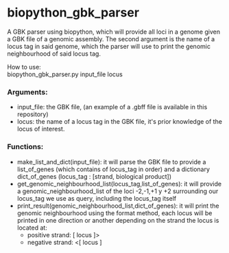 # biopython_gbk_parser
A GBK parser using biopython, which will provide all loci in a genome given a GBK file of a genomic assembly. The second argument is the name of a locus tag in said genome, which the parser will use to print the genomic neighbourhood of said locus tag.

How to use:\
biopython_gbk_parser.py  input_file  locus

### Arguments:
- input_file: the GBK file, (an example of a .gbff file is available in this repository)
- locus: the name of a locus tag in the GBK file, it's prior knowledge of the locus of interest.
  
 
### Functions:
  - make_list_and_dict(input_file): it will parse the GBK file to provide a list_of_genes (which contains of locus_tag in order) and a dictionary dict_of_genes (locus_tag : [strand, biological product])
  - get_genomic_neighbourhood_list(locus_tag,list_of_genes): it will provide a genomic_neighbourhood_list of the loci -2,-1,+1 y +2 surrounding our locus_tag we use as query, including the locus_tag itself
  - print_result(genomic_neighbourhood_list,dict_of_genes): it will print the genomic neighbourhood using the format method, each locus will be printed in one direction or another depending on the strand the locus is located at:
    - positive strand: [ locus ]>
    - negative strand: <[ locus ]
